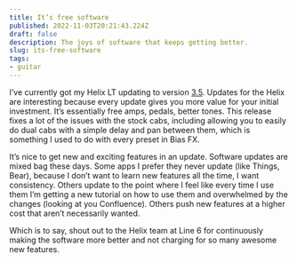 ```yaml
---
title: It’s free software
published: 2022-11-03T20:21:43.224Z
draft: false
description: The joys of software that keeps getting better.
slug: its-free-software
tags: 
- guitar
---
```

I’ve currently got my Helix LT updating to version [3.5](https://line6.com/support/page/kb/effects-controllers/helix/helix-350-release-notes-r1003/). Updates for the Helix are interesting because every update gives you more value for your initial investment. It’s essentially free amps, pedals, better tones. This release fixes a lot of the issues with the stock cabs, including allowing you to easily do dual cabs with a simple delay and pan between them, which is something I used to do with every preset in Bias FX.
	
It’s nice to get new and exciting features in an update. Software updates are mixed bag these days. Some apps I prefer they never update (like Things, Bear), because I don’t want to learn new features all the time, I want consistency. Others update to the point where I feel like every time I use them I’m getting a new tutorial on how to use them and overwhelmed by the changes (looking at you Confluence). Others push new features at a higher cost that aren’t necessarily wanted.

Which is to say, shout out to the Helix team at Line 6 for continuously making the software more better and not charging for so many awesome new features.